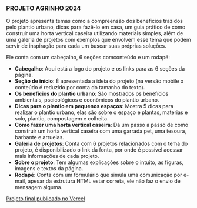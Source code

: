 ### PROJETO AGRINHO 2024

O projeto apresenta temas como a compreensão dos benefícios trazidos pelo plantio urbano, dicas para fazê-lo em casa, um guia prático de como construir uma horta vertical caseira utilizando materiais simples, além de uma galeria de projetos com exemplos que envolvem esse tema que podem servir de inspiração para cada um buscar suas próprias soluções.

Ele conta com um cabeçalho, 6 seções comconteúdo e um rodapé:

- **Cabeçalho**: Aqui está a logo do projeto e os links para as 6 seções da página.
- **Seção de início**: É apresentada a ideia do projeto (na versão mobile o conteúdo é reduzido por conta do tamanho do texto).
- **Os benefícios do plantio urbano**: São mostrados os benefícios ambientais, pscicológicos e econômicos do plantio urbano.
- **Dicas para o plantio em pequenos espaços**: Mostra 5 dicas para realizar o plantio urbano, elas são sobre o espaço e plantas, materias e solo, plantio, compostagem e colheita.
- **Como fazer uma horta vertical caseira**: Dá um passo a passo de como construir um horta vertical caseira com uma garrada pet, uma tesoura, barbante e arruelas.
- **Galeria de projetos**: Conta com 6 projetos relacionados com o tema do projeto, é disponibilizado o link da fonta, por onde é possível acessar mais informações de cada projeto.
- **Sobre o projeto**: Tem algumas explicações sobre o intuito, as figuras, imagens e textos da página.
- **Rodapé**: Conta com um formulário que simula uma comunicação por e-mail, apesar da estrutura HTML estar correta, ele não faz o envio de mensagem alguma.

[Projeto final publicado no Vercel](https://projetoagrinho2024.vercel.app/)
